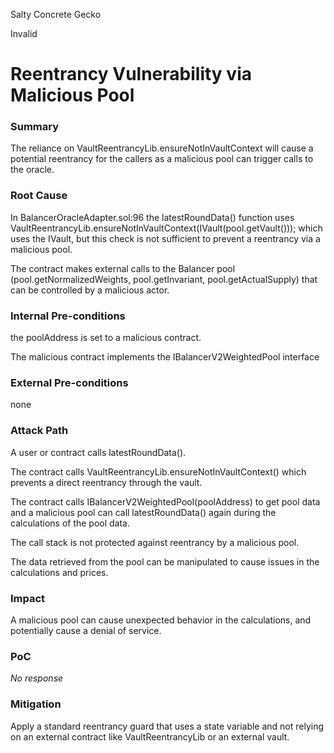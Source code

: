 Salty Concrete Gecko

Invalid

# Reentrancy Vulnerability via Malicious Pool

### Summary

The reliance on VaultReentrancyLib.ensureNotInVaultContext will cause a potential reentrancy for the callers as a malicious pool can trigger calls to the oracle.

### Root Cause

In BalancerOracleAdapter.sol:96 the latestRoundData() function uses VaultReentrancyLib.ensureNotInVaultContext(IVault(pool.getVault())); which uses the IVault, but this check is not sufficient to prevent a reentrancy via a malicious pool.

The contract makes external calls to the Balancer pool (pool.getNormalizedWeights, pool.getInvariant, pool.getActualSupply) that can be controlled by a malicious actor.

### Internal Pre-conditions

the poolAddress is set to a malicious contract.

The malicious contract implements the IBalancerV2WeightedPool interface

### External Pre-conditions

none

### Attack Path

A user or contract calls latestRoundData().

The contract calls VaultReentrancyLib.ensureNotInVaultContext() which prevents a direct reentrancy through the vault.

The contract calls IBalancerV2WeightedPool(poolAddress) to get pool data and a malicious pool can call latestRoundData() again during the calculations of the pool data.

The call stack is not protected against reentrancy by a malicious pool.

The data retrieved from the pool can be manipulated to cause issues in the calculations and prices.

### Impact

A malicious pool can cause unexpected behavior in the calculations, and potentially cause a denial of service.

### PoC

_No response_

### Mitigation

Apply a standard reentrancy guard that uses a state variable and not relying on an external contract like VaultReentrancyLib or an external vault.
